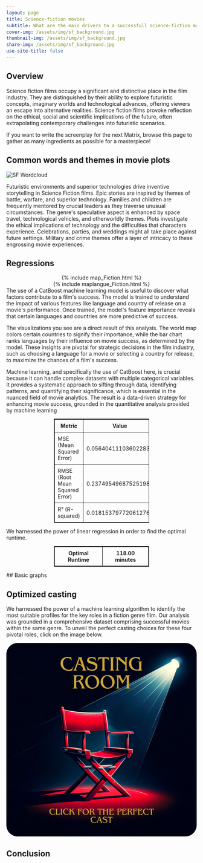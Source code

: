 ```yaml
---
layout: page
title: Science-fiction movies
subtitle: What are the main drivers to a successfull science-fiction movie ? 
cover-img: /assets/img/sf_background.jpg
thumbnail-img: /assets/img/sf_background.jpg
share-img: /assets/img/sf_background.jpg
use-site-title: false
---
```




## Overview

Science fiction films occupy a significant and distinctive place in the film industry. They are distinguished by their ability to explore futuristic concepts, imaginary worlds and technological advances, offering viewers an escape into alternative realities. Science fiction films provoke reflection on the ethical, social and scientific implications of the future, often extrapolating contemporary challenges into futuristic scenarios. 

If you want to write the screenplay for the next Matrix, browse this page to gather as many ingredients as possible for a masterpiece!

## Common words and themes in movie plots
![SF Wordcloud](/assets/img/wordclouds/empath/Fiction_wordcloud.png)

Futuristic environments and superior technologies drive inventive storytelling in Science Fiction films. Epic stories are inspired by themes of battle, warfare, and superior technology. Families and children are frequently mentored by crucial leaders as they traverse unusual circumstances. The genre's speculative aspect is enhanced by space travel, technological vehicles, and otherworldly themes. Plots investigate the ethical implications of technology and the difficulties that characters experience. Celebrations, parties, and weddings might all take place against future settings. Military and crime themes offer a layer of intricacy to these engrossing movie experiences.


## Regressions
<div style="width: 100%;display: flex; justify-content: center;">
  {% include map_Fiction.html %}
</div>
<div style="width: 100%;display: flex; justify-content: center;">
  {% include maplangue_Fiction.html %}
</div>
The use of a CatBoost machine learning model is useful to discover what factors contribute to a film's success. The model is trained to understand the impact of various features like language and country of release on a movie's performance. Once trained, the model's feature importance reveals that certain languages and countries are more predictive of success.

The visualizations you see are a direct result of this analysis. The world map colors certain countries to signify their importance, while the bar chart ranks languages by their influence on movie success, as determined by the model. These insights are pivotal for strategic decisions in the film industry, such as choosing a language for a movie or selecting a country for release, to maximize the chances of a film's success.

Machine learning, and specifically the use of CatBoost here, is crucial because it can handle complex datasets with multiple categorical variables. It provides a systematic approach to sifting through data, identifying patterns, and quantifying their significance, which is essential in the nuanced field of movie analytics. The result is a data-driven strategy for enhancing movie success, grounded in the quantitative analysis provided by machine learning

<div style="margin:auto; width:50%;">
    <table style="width:100%; border: 1px solid black; border-collapse: collapse;">
        <tr style="border: 1px solid black;">
            <th style="border: 1px solid black; padding: 8px;">Metric</th>
            <th style="border: 1px solid black; padding: 8px;">Value</th>
        </tr>
        <tr style="border: 1px solid black;">
            <td style="border: 1px solid black; padding: 8px;">MSE (Mean Squared Error)</td>
            <td style="border: 1px solid black; padding: 8px;">0.05640411103602283</td>
        </tr>
        <tr style="border: 1px solid black;">
            <td style="border: 1px solid black; padding: 8px;">RMSE (Root Mean Squared Error)</td>
            <td style="border: 1px solid black; padding: 8px;">0.23749549687525198</td>
        </tr>
        <tr style="border: 1px solid black;">
            <td style="border: 1px solid black; padding: 8px;">R² (R-squared)</td>
            <td style="border: 1px solid black; padding: 8px;">0.018153797720612763</td>
        </tr>
    </table>
</div>
We harnessed the power of linear regression in order to find the optimal runtime.
<div style="width:50%; margin-left: auto; margin-right: auto;">
    <table style="width:100%; border: 1px solid black; border-collapse: collapse;">
        <tr style="border: 1px solid black;">
            <th style="border: 1px solid black; padding: 8px;">Optimal Runtime</th>
            <th style="border: 1px solid black; padding: 8px;">118.00 minutes</th>
        </tr>
    </table>
</div>
## Basic graphs

## Optimized casting

We harnessed the power of a machine learning algorithm to identify the most suitable profiles for the key roles in a fiction genre film. Our analysis was grounded in a comprehensive dataset comprising successful movies within the same genre. To unveil the perfect casting choices for these four pivotal roles, click on the image below.

<div style="width: 100%;display: flex; justify-content: center;">
  <a href="/fiction_cast.html"><img src="/assets/img/casting.png" alt="cast" style="width:512px;height:512px;border-radius: 30px;"></a>
</div>

## Conclusion

    
  